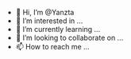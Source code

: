 - 👋 Hi, I’m @Yanzta
- 👀 I’m interested in ...
- 🌱 I’m currently learning ...
- 💞️ I’m looking to collaborate on ...
- 📫 How to reach me ...

<!---
Yanzta/Yanzta is a ✨ special ✨ repository because its `README.md` (this file) appears on your GitHub profile.
You can click the Preview link to take a look at your changes.
--->
